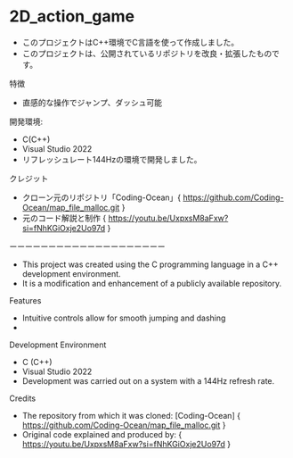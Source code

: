 # 2D_action_game
- このプロジェクトはC++環境でC言語を使って作成しました。
- このプロジェクトは、公開されているリポジトリを改良・拡張したものです。

特徴
- 直感的な操作でジャンプ、ダッシュ可能

開発環境: 
- C(C++)
- Visual Studio 2022
- リフレッシュレート144Hzの環境で開発しました。

クレジット
- クローン元のリポジトリ「Coding-Ocean」{ https://github.com/Coding-Ocean/map_file_malloc.git }
- 元のコード解説と制作 { https://youtu.be/UxpxsM8aFxw?si=fNhKGiOxje2Uo97d }

ーーーーーーーーーーーーーーーーーーーー
- This project was created using the C programming language in a C++ development environment.
- It is a modification and enhancement of a publicly available repository.

Features
- Intuitive controls allow for smooth jumping and dashing
- 
Development Environment
- C (C++)
- Visual Studio 2022
- Development was carried out on a system with a 144Hz refresh rate.

Credits
- The repository from which it was cloned: [Coding-Ocean] { https://github.com/Coding-Ocean/map_file_malloc.git }
- Original code explained and produced by:  { https://youtu.be/UxpxsM8aFxw?si=fNhKGiOxje2Uo97d }



